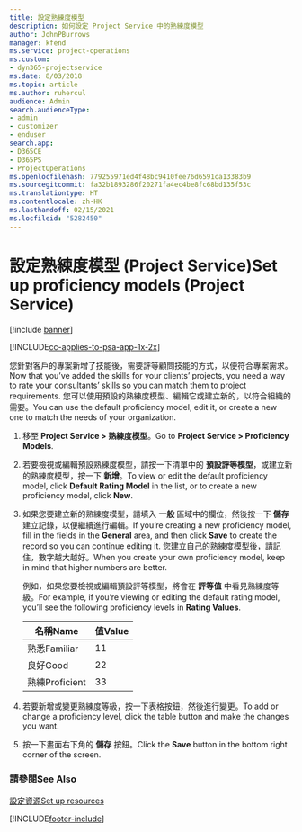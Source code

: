 ```yaml
---
title: 設定熟練度模型
description: 如何設定 Project Service 中的熟練度模型
author: JohnPBurrows
manager: kfend
ms.service: project-operations
ms.custom:
- dyn365-projectservice
ms.date: 8/03/2018
ms.topic: article
ms.author: ruhercul
audience: Admin
search.audienceType:
- admin
- customizer
- enduser
search.app:
- D365CE
- D365PS
- ProjectOperations
ms.openlocfilehash: 779255971ed4f48bc9410fee76d6591ca13383b9
ms.sourcegitcommit: fa32b1893286f20271fa4ec4be8fc68bd135f53c
ms.translationtype: HT
ms.contentlocale: zh-HK
ms.lasthandoff: 02/15/2021
ms.locfileid: "5282450"
---
```

# <a name="set-up-proficiency-models-project-service"></a><span data-ttu-id="1c202-103">設定熟練度模型 (Project Service)</span><span class="sxs-lookup"><span data-stu-id="1c202-103">Set up proficiency models (Project Service)</span></span>

[!include [banner](../includes/psa-now-project-operations.md)]

[!INCLUDE[cc-applies-to-psa-app-1x-2x](../includes/cc-applies-to-psa-app-1x-2x.md)]

<span data-ttu-id="1c202-104">您針對客戶的專案新增了技能後，需要評等顧問技能的方式，以便符合專案需求。</span><span class="sxs-lookup"><span data-stu-id="1c202-104">Now that you’ve added the skills for your clients’ projects, you need a way to rate your consultants’ skills so you can match them to project requirements.</span></span> <span data-ttu-id="1c202-105">您可以使用預設的熟練度模型、編輯它或建立新的，以符合組織的需要。</span><span class="sxs-lookup"><span data-stu-id="1c202-105">You can use the default proficiency model, edit it, or create a new one to match the needs of your organization.</span></span>  
  
1.  <span data-ttu-id="1c202-106">移至 **Project Service > 熟練度模型**。</span><span class="sxs-lookup"><span data-stu-id="1c202-106">Go to **Project Service > Proficiency Models**.</span></span>  
  
2.  <span data-ttu-id="1c202-107">若要檢視或編輯預設熟練度模型，請按一下清單中的 **預設評等模型**，或建立新的熟練度模型，按一下 **新增**。</span><span class="sxs-lookup"><span data-stu-id="1c202-107">To view or edit the default proficiency model, click **Default Rating Model** in the list, or to create a new proficiency model, click **New**.</span></span>  
  
3.  <span data-ttu-id="1c202-108">如果您要建立新的熟練度模型，請填入 **一般** 區域中的欄位，然後按一下 **儲存** 建立記錄，以便繼續進行編輯。</span><span class="sxs-lookup"><span data-stu-id="1c202-108">If you’re creating a new proficiency model, fill in the fields in the **General** area, and then click **Save** to create the record so you can continue editing it.</span></span> <span data-ttu-id="1c202-109">您建立自己的熟練度模型後，請記住，數字越大越好。</span><span class="sxs-lookup"><span data-stu-id="1c202-109">When you create your own proficiency model, keep in mind that higher numbers are better.</span></span>  
  
     <span data-ttu-id="1c202-110">例如，如果您要檢視或編輯預設評等模型，將會在 **評等值** 中看見熟練度等級。</span><span class="sxs-lookup"><span data-stu-id="1c202-110">For example, if you’re viewing or editing the default rating model, you’ll see the following proficiency levels in **Rating Values**.</span></span>  
  
    |<span data-ttu-id="1c202-111">名稱</span><span class="sxs-lookup"><span data-stu-id="1c202-111">Name</span></span>|<span data-ttu-id="1c202-112">值</span><span class="sxs-lookup"><span data-stu-id="1c202-112">Value</span></span>|  
    |----------|-----------|  
    |<span data-ttu-id="1c202-113">熟悉</span><span class="sxs-lookup"><span data-stu-id="1c202-113">Familiar</span></span>|<span data-ttu-id="1c202-114">1</span><span class="sxs-lookup"><span data-stu-id="1c202-114">1</span></span>|  
    |<span data-ttu-id="1c202-115">良好</span><span class="sxs-lookup"><span data-stu-id="1c202-115">Good</span></span>|<span data-ttu-id="1c202-116">2</span><span class="sxs-lookup"><span data-stu-id="1c202-116">2</span></span>|  
    |<span data-ttu-id="1c202-117">熟練</span><span class="sxs-lookup"><span data-stu-id="1c202-117">Proficient</span></span>|<span data-ttu-id="1c202-118">3</span><span class="sxs-lookup"><span data-stu-id="1c202-118">3</span></span>|  
  
4.  <span data-ttu-id="1c202-119">若要新增或變更熟練度等級，按一下表格按鈕，然後進行變更。</span><span class="sxs-lookup"><span data-stu-id="1c202-119">To add or change a proficiency level, click the table button and make the changes you want.</span></span>  
  
5.  <span data-ttu-id="1c202-120">按一下畫面右下角的 **儲存** 按鈕。</span><span class="sxs-lookup"><span data-stu-id="1c202-120">Click the **Save** button in the bottom right corner of the screen.</span></span>  
  
### <a name="see-also"></a><span data-ttu-id="1c202-121">請參閱</span><span class="sxs-lookup"><span data-stu-id="1c202-121">See Also</span></span>  
 [<span data-ttu-id="1c202-122">設定資源</span><span class="sxs-lookup"><span data-stu-id="1c202-122">Set up resources</span></span>](../psa/set-up-resources.md)


[!INCLUDE[footer-include](../includes/footer-banner.md)]